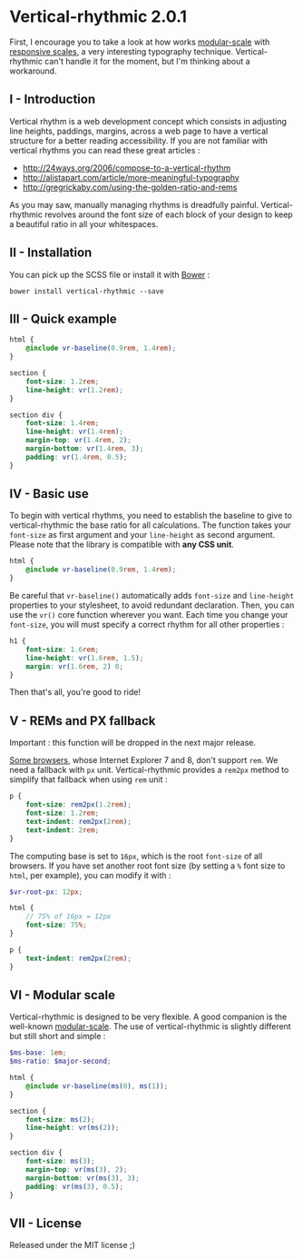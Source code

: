 Vertical-rhythmic 2.0.1
=======================

First, I encourage you to take a look at how works [modular-scale](https://github.com/modularscale/modularscale-sass) with [responsive scales](http://madebymike.com.au/writing/precise-control-responsive-typography/), a very interesting typography technique. Vertical-rhythmic can't handle it for the moment, but I'm thinking about a workaround.

I - Introduction
----------------

Vertical rhythm is a web development concept which consists in adjusting line heights, paddings, margins, across a web page to have a vertical structure for a better reading accessibility. If you are not familiar with vertical rhythms you can read these great articles :

- http://24ways.org/2006/compose-to-a-vertical-rhythm
- http://alistapart.com/article/more-meaningful-typography
- http://gregrickaby.com/using-the-golden-ratio-and-rems

As you may saw, manually managing rhythms is dreadfully painful. Vertical-rhythmic revolves around the font size of each block of your design to keep a beautiful ratio in all your whitespaces.

II - Installation
-----------------

You can pick up the SCSS file or install it with [Bower](http://bower.io) :

```
bower install vertical-rhythmic --save
```

III - Quick example
-------------------

```scss
html {
	@include vr-baseline(0.9rem, 1.4rem);
}

section {
	font-size: 1.2rem;
	line-height: vr(1.2rem);
}

section div {
	font-size: 1.4rem;
	line-height: vr(1.4rem);
	margin-top: vr(1.4rem, 2);
	margin-bottom: vr(1.4rem, 3);
	padding: vr(1.4rem, 0.5);
}
```

IV - Basic use
--------------

To begin with vertical rhythms, you need to establish the baseline to give to vertical-rhythmic the base ratio for all calculations. The function takes your `font-size` as first argument and your `line-height` as second argument. Please note that the library is compatible with __any CSS unit__.

```scss
html {
	@include vr-baseline(0.9rem, 1.4rem);
}
```

Be careful that `vr-baseline()` automatically adds `font-size` and `line-height` properties to your stylesheet, to avoid redundant declaration. Then, you can use the `vr()` core function wherever you want. Each time you change your `font-size`, you will must specify a correct rhythm for all other properties :

```scss
h1 {
	font-size: 1.6rem;
	line-height: vr(1.6rem, 1.5);
	margin: vr(1.6rem, 2) 0;
}
```

Then that's all, you're good to ride!

V - REMs and PX fallback
------------------------

Important : this function will be dropped in the next major release.

[Some browsers](http://caniuse.com/#feat=rem), whose Internet Explorer 7 and 8, don't support `rem`. We need a fallback with `px` unit. Vertical-rhythmic provides a `rem2px` method to simplify that fallback when using `rem` unit :

```scss
p {
	font-size: rem2px(1.2rem);
	font-size: 1.2rem;
	text-indent: rem2px(2rem);
	text-indent: 2rem;
}
```

The computing base is set to `16px`, which is the root `font-size` of all browsers. If you have set another root font size (by setting a `%` font size to `html`, per example), you can modify it with :

```scss
$vr-root-px: 12px;

html {
	// 75% of 16px = 12px
	font-size: 75%;
}

p {
	text-indent: rem2px(2rem);
}
```

VI - Modular scale
------------------

Vertical-rhythmic is designed to be very flexible. A good companion is the well-known [modular-scale](https://github.com/Team-Sass/modular-scale). The use of vertical-rhythmic is slightly different but still short and simple :

```scss
$ms-base: 1em;
$ms-ratio: $major-second;

html {
	@include vr-baseline(ms(0), ms(1));
}

section {
	font-size: ms(2);
	line-height: vr(ms(2));
}

section div {
	font-size: ms(3);
	margin-top: vr(ms(3), 2);
	margin-bottom: vr(ms(3), 3);
	padding: vr(ms(3), 0.5);
}
```

VII - License
-------------

Released under the MIT license ;)
